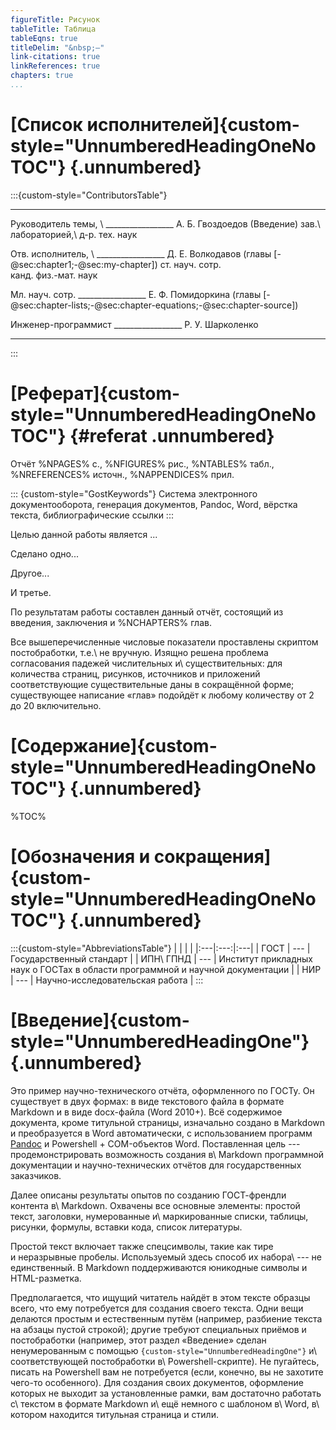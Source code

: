 ```yaml
---
figureTitle: Рисунок
tableTitle: Таблица
tableEqns: true
titleDelim: "&nbsp;–"
link-citations: true
linkReferences: true
chapters: true
...
```


# [Список исполнителей]{custom-style="UnnumberedHeadingOneNoTOC"} {.unnumbered}

:::{custom-style="ContributorsTable"}
 ----------------------  -----------------------------------  -------------------------
 Руководитель темы, \    \_\_\_\_\_\_\_\_\_\_\_\_\_\_\_\_\_   А. Б. Гвоздоедов (Введение)
 зав.\ лабораторией,\ 
 д-р. тех. наук
 
 Отв. исполнитель, \     \_\_\_\_\_\_\_\_\_\_\_\_\_\_\_\_\_   Д. Е. Волкодавов (главы [-@sec:chapter1;-@sec:my-chapter])
 ст. науч. сотр.\
 канд. физ.-мат. наук
 
 Мл. науч. сотр.         \_\_\_\_\_\_\_\_\_\_\_\_\_\_\_\_\_   Е. Ф. Помидоркина (главы [-@sec:chapter-lists;-@sec:chapter-equations;-@sec:chapter-source])
 
 Инженер-программист     \_\_\_\_\_\_\_\_\_\_\_\_\_\_\_\_\_   Р. У. Шарколенко
 
 
--------------------------------------------------------------------------------
:::

# [Реферат]{custom-style="UnnumberedHeadingOneNoTOC"} {#referat .unnumbered}

Отчёт %NPAGES% с., %NFIGURES% рис., %NTABLES% табл., %NREFERENCES% источн., %NAPPENDICES% прил.

::: {custom-style="GostKeywords"}
Система электронного документооборота,
генерация документов,
Pandoc,
Word,
вёрстка текста,
библиографические ссылки
:::

Целью данной работы является ...

Сделано одно...

Другое...

И третье.

По результатам работы составлен данный отчёт, состоящий из введения, заключения
и %NCHAPTERS% глав.

Все вышеперечисленные числовые показатели проставлены скриптом постобработки,
т.е.\ не вручную. Изящно решена проблема согласования падежей числительных
и\ существительных: для количества страниц, рисунков, источников и приложений
соответствующие существительные даны в сокращённой форме; существующее написание
«глав» подойдёт к любому количеству от 2 до 20 включительно.

# [Содержание]{custom-style="UnnumberedHeadingOneNoTOC"} {.unnumbered}

%TOC%

# [Обозначения и сокращения]{custom-style="UnnumberedHeadingOneNoTOC"} {.unnumbered}

:::{custom-style="AbbreviationsTable"}
|    |     |    |
|:---|:---:|:---|
| ГОСТ | --- | Государственный стандарт |
| ИПН\ ГПНД | --- | Институт прикладных наук о ГОСТах в области программной и научной документации |
| НИР | --- | Научно-исследовательская работа |
:::
 
# [Введение]{custom-style="UnnumberedHeadingOne"} {.unnumbered}

Это пример научно-технического отчёта, оформленного по ГОСТу.
Он существует в двух формах: в виде текстового файла в формате Markdown
и в виде docx-файла (Word 2010+). Всё содержимое документа, кроме
титульной страницы, изначально создано в  Markdown и преобразуется в Word
автоматически, с использованием программ [Pandoc](http://pandoc.org)
и Powershell + COM-объектов Word.
Поставленная цель --- продемонстрировать возможность
создания в\ Markdown программной документации и научно-технических
отчётов для государственных заказчиков.

Далее описаны результаты опытов по созданию ГОСТ-френдли контента
в\ Markdown. Охвачены все основные элементы: простой текст, заголовки, нумерованные
и\ маркированные списки, таблицы, рисунки, формулы, вставки кода,
список литературы.

Простой текст включает также спецсимволы, такие как тире и неразрывные пробелы.
Используемый здесь способ их набора\ --- не единственный. В Markdown
поддерживаются юникодные символы и HTML-разметка.

Предполагается, что ищущий читатель найдёт в этом тексте образцы всего, что ему
потребуется для создания своего текста. Одни вещи делаются простым
и естественным путём (например, разбиение текста на абзацы пустой строкой);
другие требуют специальных приёмов и постобработки (например, этот раздел
«Введение» сделан ненумерованным с помощью
`{custom-style="UnnumberedHeadingOne"}` и\ соответствующей постобработки
в\ Powershell-скрипте). Не пугайтесь, писать на Powershell вам не потребуется
(если, конечно, вы не захотите чего-то особенного). Для создания своих
документов, оформление которых не выходит за установленные рамки, вам достаточно
работать с\ текстом в формате Markdown и\ ещё немного с шаблоном в\ Word,
в\ котором находится титульная страница и стили.
